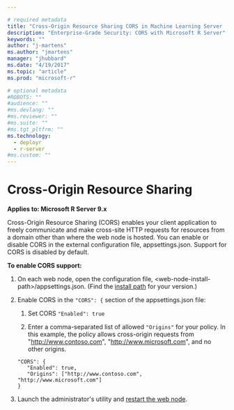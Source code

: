 ```yaml
---

# required metadata
title: "Cross-Origin Resource Sharing CORS in Machine Learning Server | Microsoft Docs"
description: "Enterprise-Grade Security: CORS with Microsoft R Server"
keywords: ""
author: "j-martens"
ms.author: "jmartens"
manager: "jhubbard"
ms.date: "4/19/2017"
ms.topic: "article"
ms.prod: "microsoft-r"

# optional metadata
#ROBOTS: ""
#audience: ""
#ms.devlang: ""
#ms.reviewer: ""
#ms.suite: ""
#ms.tgt_pltfrm: ""
ms.technology: 
  - deployr
  - r-server
#ms.custom: ""
---
```


# Cross-Origin Resource Sharing 

**Applies to:  Microsoft R Server 9.x**

Cross-Origin Resource Sharing (CORS) enables your client application to freely communicate and make cross-site HTTP requests for resources from a domain other than where the web node is hosted. You can enable or disable CORS in the external configuration file, appsettings.json. Support for CORS is disabled by default.  

**To enable CORS support:**

1. On each web node, open the configuration file, \<web-node-install-path>/appsettings.json. (Find the [install path](../operationalize/configure-find-admin-configuration-file.md) for your version.)

1. Enable CORS in the `"CORS": {` section of the  appsettings.json file:
   1.  Set CORS `"Enabled": true`

   1. Enter a comma-separated list of allowed `"Origins"` for your policy.  In this example, the policy allows cross-origin requests from "http://www.contoso.com", "http://www.microsoft.com", and no other origins.
   ```
   "CORS": {
      "Enabled": true,
      "Origins": ["http://www.contoso.com", "http://www.microsoft.com"]
   }
   ```

3. Launch the administrator's utility and [restart the web node](configure-use-admin-utility.md#startstop).